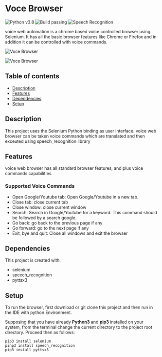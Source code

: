 # Voce Browser

![Python v3.8](https://img.shields.io/github/pipenv/locked/python-version/metabolize/rq-dashboard-on-heroku) ![Build passing](https://img.shields.io/github/workflow/status/actions/toolkit/Main%20workflow) ![Speech Recognition](https://img.shields.io/badge/speech-recognition-important)


voice web automation is a chrome based voice controlled browser using Selenium. It has all the basic browser features like Chrome or Firefox and in addition it can be controlled with voice commands.

![Voce Browser](https://github.com/trabdlkarim/voce-browser/blob/master/screenshots/VoceScreenshot3.png)

![Voce Browser](https://github.com/trabdlkarim/voce-browser/blob/master/screenshots/VoceScreenshot6.png)

## Table of contents

* [Description](#description)
* [Features](#features)
* [Dependencies](#dependencies)
* [Setup](#setup)

## Description

This project uses the Selenium Python binding as user interface. voice web browser can be taken voice commands which are translated and then exceuted using speech_recognition library

## Features

voice web browser has all standard browser features, and plus voice commands capabilities.

### Supported Voice Commands

- Open Google/Youtube tab: Open Google/Youtube in a new tab.
- Close tab: close current tab
- Close window: close current window
- Search: Search in Google/Youtube for a keyword. This command should be followed by a search google.
- Go back: go back to the previous page if any
- Go forward: go to the next page if any
- Exit, bye and quit: Close all windows and exit the browser

## Dependencies

This project is created with:

* selenium
* speech_recognition
* pyttsx3
	
## Setup

To run the browser, first download or git clone this project and then run in the IDE with python Environment.

Supposing that you have already **Python3** and **pip3** installed on your system, from the terminal change the current directory to the project root directory. Proceed then as follows:

```
pip3 install selenium
pinp3 install speech_recognition
pip3 install pyttsx3
```
